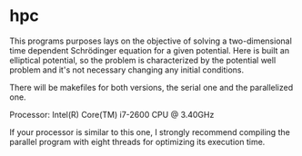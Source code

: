 # hpc

This programs purposes lays on the objective of solving a two-dimensional time dependent Schrödinger equation for a given potential. Here is built an elliptical potential, so the problem is characterized by the potential well problem and it's not necessary changing any initial conditions. 

There will be makefiles for both versions, the serial one and the parallelized one.

Processor: Intel(R) Core(TM) i7-2600 CPU @ 3.40GHz

If your processor is similar to this one, I strongly recommend compiling the parallel program with eight threads for optimizing its execution time.
